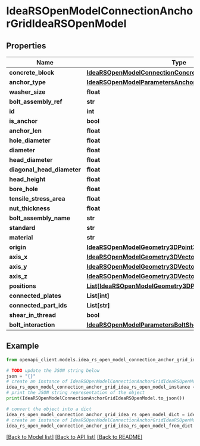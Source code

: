 # IdeaRSOpenModelConnectionAnchorGridIdeaRSOpenModel


## Properties

Name | Type | Description | Notes
------------ | ------------- | ------------- | -------------
**concrete_block** | [**IdeaRSOpenModelConnectionConcreteBlockIdeaRSOpenModel**](IdeaRSOpenModelConnectionConcreteBlockIdeaRSOpenModel.md) |  | [optional] 
**anchor_type** | [**IdeaRSOpenModelParametersAnchorTypeIdeaRSOpenModel**](IdeaRSOpenModelParametersAnchorTypeIdeaRSOpenModel.md) |  | [optional] 
**washer_size** | **float** |  | [optional] 
**bolt_assembly_ref** | **str** |  | [optional] 
**id** | **int** |  | [optional] 
**is_anchor** | **bool** |  | [optional] 
**anchor_len** | **float** |  | [optional] 
**hole_diameter** | **float** |  | [optional] 
**diameter** | **float** |  | [optional] 
**head_diameter** | **float** |  | [optional] 
**diagonal_head_diameter** | **float** |  | [optional] 
**head_height** | **float** |  | [optional] 
**bore_hole** | **float** |  | [optional] 
**tensile_stress_area** | **float** |  | [optional] 
**nut_thickness** | **float** |  | [optional] 
**bolt_assembly_name** | **str** |  | [optional] 
**standard** | **str** |  | [optional] 
**material** | **str** |  | [optional] 
**origin** | [**IdeaRSOpenModelGeometry3DPoint3DIdeaRSOpenModel**](IdeaRSOpenModelGeometry3DPoint3DIdeaRSOpenModel.md) |  | [optional] 
**axis_x** | [**IdeaRSOpenModelGeometry3DVector3DIdeaRSOpenModel**](IdeaRSOpenModelGeometry3DVector3DIdeaRSOpenModel.md) |  | [optional] 
**axis_y** | [**IdeaRSOpenModelGeometry3DVector3DIdeaRSOpenModel**](IdeaRSOpenModelGeometry3DVector3DIdeaRSOpenModel.md) |  | [optional] 
**axis_z** | [**IdeaRSOpenModelGeometry3DVector3DIdeaRSOpenModel**](IdeaRSOpenModelGeometry3DVector3DIdeaRSOpenModel.md) |  | [optional] 
**positions** | [**List[IdeaRSOpenModelGeometry3DPoint3DIdeaRSOpenModel]**](IdeaRSOpenModelGeometry3DPoint3DIdeaRSOpenModel.md) |  | [optional] 
**connected_plates** | **List[int]** |  | [optional] 
**connected_part_ids** | **List[str]** |  | [optional] 
**shear_in_thread** | **bool** |  | [optional] 
**bolt_interaction** | [**IdeaRSOpenModelParametersBoltShearTypeIdeaRSOpenModel**](IdeaRSOpenModelParametersBoltShearTypeIdeaRSOpenModel.md) |  | [optional] 

## Example

```python
from openapi_client.models.idea_rs_open_model_connection_anchor_grid_idea_rs_open_model import IdeaRSOpenModelConnectionAnchorGridIdeaRSOpenModel

# TODO update the JSON string below
json = "{}"
# create an instance of IdeaRSOpenModelConnectionAnchorGridIdeaRSOpenModel from a JSON string
idea_rs_open_model_connection_anchor_grid_idea_rs_open_model_instance = IdeaRSOpenModelConnectionAnchorGridIdeaRSOpenModel.from_json(json)
# print the JSON string representation of the object
print(IdeaRSOpenModelConnectionAnchorGridIdeaRSOpenModel.to_json())

# convert the object into a dict
idea_rs_open_model_connection_anchor_grid_idea_rs_open_model_dict = idea_rs_open_model_connection_anchor_grid_idea_rs_open_model_instance.to_dict()
# create an instance of IdeaRSOpenModelConnectionAnchorGridIdeaRSOpenModel from a dict
idea_rs_open_model_connection_anchor_grid_idea_rs_open_model_from_dict = IdeaRSOpenModelConnectionAnchorGridIdeaRSOpenModel.from_dict(idea_rs_open_model_connection_anchor_grid_idea_rs_open_model_dict)
```
[[Back to Model list]](../README.md#documentation-for-models) [[Back to API list]](../README.md#documentation-for-api-endpoints) [[Back to README]](../README.md)


